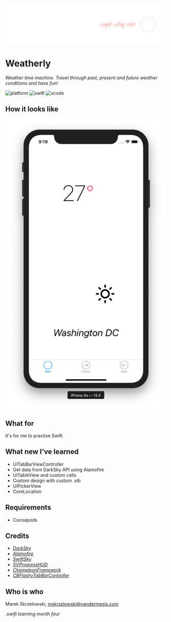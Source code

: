 ![logo](/Demo/logo.png)
# Weatherly

*Weather time machine. Travel through past, present and future weather conditions and have fun!*

![platform](https://img.shields.io/badge/platform-iOS-green.svg)
![swift](https://img.shields.io/badge/swift-5.0-brightgreen.svg)
![xcode](https://img.shields.io/badge/xcode-10.3-orange.svg)

## How it looks like
![logo](/Demo/demo.png)

## What for
It's for me to practise Swift.

## What new I've learned
- UITabBarViewController
- Get data from DarkSky API using Alamofire
- UITableView and custom cells
- Custom design with custom .xib
- UIPickerView
- CoreLocation

## Requirements
- Cocoapods

## Credits
- *[DarkSky](https://darksky.net/dev)*
- *[Alamofire](https://github.com/Alamofire/Alamofire)*
- *[SwiftSky](https://github.com/appcompany/SwiftSky)*
- *[SVProgressHUD](https://github.com/SVProgressHUD/SVProgressHUD)*
- *[ChameleonFramework](https://github.com/ViccAlexander/Chameleon#random-colors)*
- *[CBFlashyTabBarController](https://github.com/Cuberto/flashy-tabbar)*

## Who is who
Marek Skrzelowski, mskrzelowski@vandermesis.com

*.swift learning month four*
